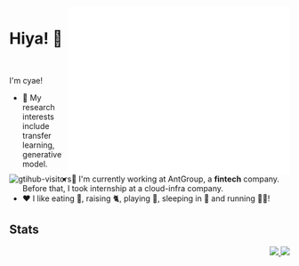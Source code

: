 <div>
  <img src="./pic.svg" style="width: 50;" align="right">
</div>

# Hiya! 👋

<a href="https://github.com/cyae">
    <img align="left" src="https://komarev.com/ghpvc/?username=cyae&label=Visitors&color=red&style=flat&logo=github" alt="gtihub-visitors" />
</a><br>

I'm cyae!

- 🔭 My research interests include transfer learning, generative model.
- 🌱 I'm currently working at AntGroup, a <b>fintech</b> company. Before that, I took internship at a cloud-infra company.
- ❤️ I like eating 🍉, raising 🐈, playing 🏸, sleeping in 🛌 and running 🏃‍♂️!

## Stats

<div align="right">
    <a href="https://github.com/anuraghazra/github-readme-stats">
        <img
            src="https://github-readme-stats-cyae.vercel.app/api?username=cyae&show_icons=true&theme=transparent&count_private=true&include_all_commits=true&card_width=430&exclude_repo=github-readme-stats&cache_seconds=14400&hide_border=true" />
    </a>
    <a href="https://github.com/anuraghazra/github-readme-stats">
        <img src="https://github-readme-stats-cyae.vercel.app/api/top-langs/?username=cyae&layout=compact&theme=transparent&langs_count=10&card_width=436&exclude_repo=github-readme-stats&cache_seconds=14400&hide_border=true" />
    </a>
</div>
